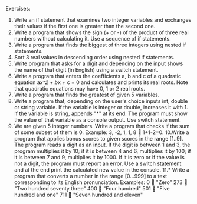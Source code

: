 Exercises:

1. Write an if statement that examines two integer variables and exchanges their values if the first one is greater than 
  the second one.
2. Write a program that shows the sign (+ or -) of the product of three real numbers without calculating it. 
  Use a sequence of if statements.
3. Write a program that finds the biggest of three integers using nested if statements.
4. Sort 3 real values in descending order using nested if statements.
5. Write program that asks for a digit and depending on the input shows the name of that digit (in English) 
  using a switch statement.
6. Write a program that enters the coefficients a, b and c of a quadratic equation		a*x^2 + b*x + c = 0
	and calculates and prints its real roots. Note that quadratic equations may have 0, 1 or 2 real roots.
7. Write a program that finds the greatest of given 5 variables.
8. Write a program that, depending on the user's choice inputs int, double or string variable. If the variable is integer 
  or double, increases it with 1. If the variable is string, appends "*" at its end. The program must show the value of 
  that variable as a console output. Use switch statement.
9. We are given 5 integer numbers. Write a program that checks if the sum of some subset of them is 0. 
  Example: 3, -2, 1, 1, 8  1+1-2=0.
10.Write a program that applies bonus scores to given scores in the range [1..9]. The program reads a digit as an input. 
  If the digit is between 1 and 3, the program multiplies it by 10; if it is between 4 and 6, multiplies it by 100; 
  if it is between 7 and 9, multiplies it by 1000. If it is zero or if the value is not a digit, the program must report an error.
  Use a switch statement and at the end print the calculated new value in the console.
11.* Write a program that converts a number in the range [0...999] to a text corresponding to its English pronunciation. 
  Examples:
  	0  "Zero"
  	273  "Two hundred seventy three"
  	400  "Four hundred"
  	501  "Five hundred and one"
  	711  "Seven hundred and eleven"


